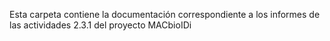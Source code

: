 Esta carpeta contiene la documentación correspondiente a los informes de las actividades 2.3.1 del proyecto MACbioIDi
